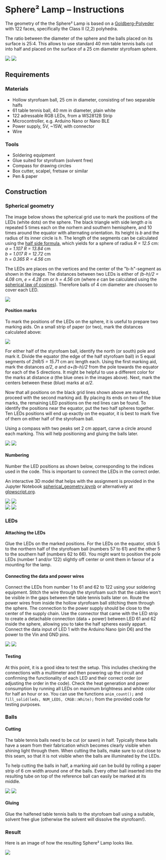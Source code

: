 # Sphere² Lamp – Instructions

The geometry of the the Sphere² Lamp is based on a [Goldberg-Polyeder](http://www.3doro.de/kupp_5-6.htm) with 122 faces, specifically the Class II (2,2) polyhedra.

The ratio between the diameter of the sphere and the balls placed on its surface is 25:4.
This allows to use standard 40 mm table tennis balls cut into half and placed on the surface of a 25 cm diameter styrofoam sphere.

![](images/geometry_small.png)
![](images/lamp_small.jpg)

## Requirements

### Materials
- Hollow styrofoam ball, 25 cm in diameter, consisting of two separable halfs
- 61 table tennis ball, 40 mm in diameter, plain white
- 122 adressable RGB LEDs, from a WS2812B Strip
- Microcontroller, e.g. Arduino Nano or Nano BLE
- Power supply, 5V, ~15W, with connector
- Wire

### Tools
- Soldering equipment
- Glue suited for styrofoam (solvent free)
- Compass for drawing circles
- Box cutter, scalpel, fretsaw or similar 
- Pen & paper




## Construction

### Spherical geometry

The image below shows the spherical grid use to mark the positions of the LEDs (white dots) on the sphere.
The black triangle with side length _a_ is repeated 5 times each on the norhern and southern hemisphere, and 10 times around the equator with alternating orientation.
Its height is _b_ and the radius of its inner circle is _h_.
The length of the segments can be calculated using the [half side formula](https://en.wikipedia.org/wiki/Half-side_formula),
which yields for a sphere of radius _R = 12.5_ cm:  
_a = 1.107 R = 13.84_ cm  
_b = 1.017 R = 12.72_ cm  
_h = 0.365 R =  4.56_ cm   

The LEDs are places on the vertices and the center of the "b-h"-segment as shown in the image.
The distances between two LEDs is either of
_(b-h)/2 = 4.08_ cm, _e = 4.28_ cm or _h = 4.56_ cm (where _e_ can be calculated using the [spherical law of cosines](https://en.wikipedia.org/wiki/Spherical_law_of_cosines)).
Therefore balls of 4 cm diameter are choosen to cover each LED.

![](images/geometry.png)



#### Position marks

To mark the positions of the LEDs on the sphere, it is useful to prepare two marking aids.
On a small strip of paper (or two), mark the distances calculated above:  

![](images/marking_aid.png)

For either half of the styrofoam ball, identify the north (or south) pole and mark it.
Divide the equator (the edge of the half styrofoam ball) in 5 equal segments of _2πR/5 = 15.71_ cm arc length each.
Using the first marking aid, mark the distances _a/2_, _a_ and _a+(b-h)/2_ from the pole towards the equator for each of the 5 directions.
It might be helpful to use a different color for the marks at distance _a_ (the blue ones in the images above).
Next, mark the centers between these (blue) marks at _a/2_.

Now that all positions on the black grid lines shown above are marked, proceed with the second marking aid.
By placing its ends on two of the blue marks, the remaining LED positions on the red lines can be found.
To identify the positions near the equator, put the two half spheres together.
Ten LEDs positions will end up exactly on the equator, it is best to mark five of them on either half of the styrofoam ball.

Using a compass with two peaks set 2 cm appart, carve a circle around each marking.
This will help positioning and gluing the balls later.

![](images/marking.jpg)
![](images/marking_circles.jpg)



#### Numbering

Number the LED positions as shown below, corresponding to the indices used in the code.
This is important to connect the LEDs in the correct order.

An interactive 3D model that helps with the assignment is provided in the Jupyter Notebook [spherical_geometry.ipynb](spherical_geometry.ipynb) or alternatively at [glowscript.org](https://www.glowscript.org/#/user/eltos/folder/MyPrograms/program/Sphere2-lamp).

![](images/numbering_top_front.png)
![](images/numbering_top_back.png)  
![](images/numbering_bottom_front.png)
![](images/numbering_bottom_back.png)




### LEDs

#### Attaching the LEDs

Glue the LEDs on the marked positions.
For the LEDs on the equator, stick 5 to the northern half of the styrofoam ball (numbers 57 to 61) and the other 5 to the southern half (numbers 62 to 66).
You might want to position the pole LEDs (number 1 and/or 122) slightly off center or omit them in favour of a mounting for the lamp.


#### Connecting the data and power wires

Connect the LEDs from number 1 to 61 and 62 to 122 using your soldering equipment.
Stitch the wire through the styrofoam such that the cables won't be visible in the gaps between the table tennis balls later on.
Route the power wires from inside the hollow styrofoam ball stitching them through the sphere.
The connection to the power supply should be close to the center of the supply chain.
Use the connector that came with the LED strip to create a detachable connection (data + power) between LED 61 and 62 inside the sphere, allowing you to take the half spheres easily appart.
Connect the data input of LED 1 with the Arduino Nano (pin D6) and the power to the Vin and GND pins.

![](images/wires_data.jpg)
![](images/wires_power.jpg)


#### Testing

At this point, it is a good idea to test the setup.
This includes checking the connections with a multimeter and then powering up the circuit and confirming the functionality of each LED and their correct order (or adjusting the order in the code).
Check the heat generation and power consumption by running all LEDs on maximum brightness and white color for half an hour or so.
You can use the functions `anim_count();` and `fill_solid(leds, NUM_LEDS, CRGB::White);` from the provided code for testing purposes.


### Balls

#### Cutting

The table tennis balls need to be cut (or sawn) in half.
Typically these balls have a seam from their fabrication which becomes clearly visible when shining light through them.
When cutting the balls, make sure to cut close to this seam, so that it is not visible when the balls are illuminated by the LEDs.

To help cutting the balls in half, a marking aid can be build by rolling a paper strip of 6 cm width around one of the balls.
Every other ball inserted into the resulting tube on top of the reference ball can easily be marked at its middle.

![](images/ball_marking.jpg)
![](images/ball_gluing.jpg)


#### Gluing

Glue the halfened table tennis balls to the styrofoam ball using a suitable, solvent free glue (otherwise the solvent will dissolve the styrofoam!).



### Result

Here is an image of how the resulting Sphere² Lamp looks like.

![](images/sphere2-lamp.jpg)
